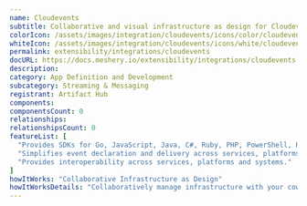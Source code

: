 ```yaml
---
name: Cloudevents
subtitle: Collaborative and visual infrastructure as design for Cloudevents
colorIcon: /assets/images/integration/cloudevents/icons/color/cloudevents-color.svg
whiteIcon: /assets/images/integration/cloudevents/icons/white/cloudevents-white.svg
permalink: extensibility/integrations/cloudevents
docURL: https://docs.meshery.io/extensibility/integrations/cloudevents
description: 
category: App Definition and Development
subcategory: Streaming & Messaging
registrant: Artifact Hub
components: 
componentsCount: 0
relationships: 
relationshipsCount: 0
featureList: [
  "Provides SDKs for Go, JavaScript, Java, C#, Ruby, PHP, PowerShell, Rust, and Python that can be used to build event routers, tracing systems, and other tools.",
  "Simplifies event declaration and delivery across services, platforms, and beyond.",
  "Provides interoperability across services, platforms and systems."
]
howItWorks: "Collaborative Infrastructure as Design"
howItWorksDetails: "Collaboratively manage infrastructure with your coworkers synchronously sharing the same designs."
---
```


